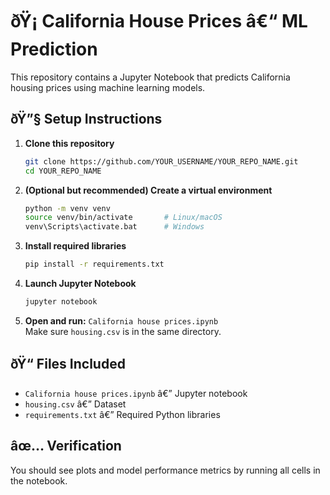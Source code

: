 # ðŸ¡ California House Prices â€“ ML Prediction

This repository contains a Jupyter Notebook that predicts California housing prices using machine learning models.

## ðŸ”§ Setup Instructions

1. **Clone this repository**
   ```bash
   git clone https://github.com/YOUR_USERNAME/YOUR_REPO_NAME.git
   cd YOUR_REPO_NAME
   ```

2. **(Optional but recommended) Create a virtual environment**
   ```bash
   python -m venv venv
   source venv/bin/activate       # Linux/macOS
   venv\Scripts\activate.bat      # Windows
   ```

3. **Install required libraries**
   ```bash
   pip install -r requirements.txt
   ```

4. **Launch Jupyter Notebook**
   ```bash
   jupyter notebook
   ```

5. **Open and run:**
   `California house prices.ipynb`  
   Make sure `housing.csv` is in the same directory.

## ðŸ“ Files Included

- `California house prices.ipynb` â€” Jupyter notebook
- `housing.csv` â€” Dataset
- `requirements.txt` â€” Required Python libraries

## âœ… Verification

You should see plots and model performance metrics by running all cells in the notebook.
